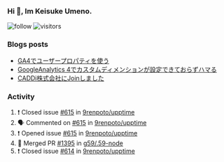 ### Hi 👋, Im Keisuke Umeno.

<!--
**9renpoto/9renpoto** is a ✨ _special_ ✨ repository because its `README.md` (this file) appears on your GitHub profile.

Here are some ideas to get you started:

- 🔭 I’m currently working on ...
- 🌱 I’m currently learning ...
- 👯 I’m looking to collaborate on ...
- 🤔 I’m looking for help with ...
- 💬 Ask me about ...
- 📫 How to reach me: ...
- 😄 Pronouns: ...
- ⚡ Fun fact: ...
-->

![follow](https://img.shields.io/github/followers/9renpoto?label=Follow&style=social)
![visitors](https://komarev.com/ghpvc/?username=9renpoto&label=Profile%20views&color=0e75b6&style=flat)

### Blogs posts

<!-- BLOG-POST-LIST:START -->
- [GA4でユーザープロパティを使う](https://9renpoto.dev/2021/02/21/google-analytics-4-user-properties/)
- [GoogleAnalytics 4でカスタムディメンションが設定できておらずハマる](https://9renpoto.dev/2021/02/13/google-analytics-4/)
- [CADDi株式会社にJoinしました](https://9renpoto.dev/2020/12/05/join/)
<!-- BLOG-POST-LIST:END -->

### Activity

<!--START_SECTION:activity-->
1. ❗️ Closed issue [#615](https://github.com/9renpoto/upptime/issues/615) in [9renpoto/upptime](https://github.com/9renpoto/upptime)
2. 🗣 Commented on [#615](https://github.com/9renpoto/upptime/issues/615) in [9renpoto/upptime](https://github.com/9renpoto/upptime)
3. ❗️ Opened issue [#615](https://github.com/9renpoto/upptime/issues/615) in [9renpoto/upptime](https://github.com/9renpoto/upptime)
4. 🎉 Merged PR [#1395](https://github.com/g59/.59-node/pull/1395) in [g59/.59-node](https://github.com/g59/.59-node)
5. ❗️ Closed issue [#614](https://github.com/9renpoto/upptime/issues/614) in [9renpoto/upptime](https://github.com/9renpoto/upptime)
<!--END_SECTION:activity-->

<!--START_SECTION:waka-->
<!--END_SECTION:waka-->
